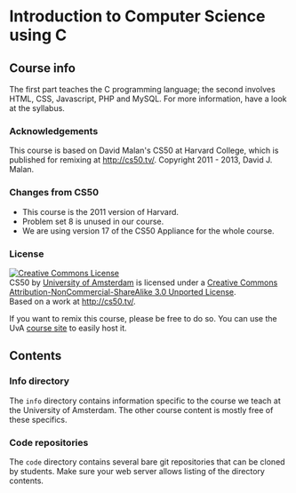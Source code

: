# Introduction to Computer Science using C

## Course info ##

The first part teaches the C programming language; the second involves HTML,
CSS, Javascript, PHP and MySQL. For more information, have a look at the
syllabus.

### Acknowledgements ###

This course is based on David Malan's CS50 at Harvard College, which is
published for remixing at <http://cs50.tv/>. Copyright 2011 - 2013, David J.
Malan.

### Changes from CS50 ###

* This course is the 2011 version of Harvard.
* Problem set 8 is unused in our course.
* We are using version 17 of the CS50 Appliance for the whole course.

### License ###

<a rel="license" href="http://creativecommons.org/licenses/by-nc-sa/3.0/deed.en_US"><img alt="Creative Commons License" style="border-width:0" src="http://i.creativecommons.org/l/by-nc-sa/3.0/88x31.png" /></a><br /><span xmlns:dct="http://purl.org/dc/terms/" property="dct:title">CS50</span> by <a xmlns:cc="http://creativecommons.org/ns#" href="http://c.mprog.nl/" property="cc:attributionName" rel="cc:attributionURL">University of Amsterdam</a> is licensed under a <a rel="license" href="http://creativecommons.org/licenses/by-nc-sa/3.0/deed.en_US">Creative Commons Attribution-NonCommercial-ShareAlike 3.0 Unported License</a>.<br />Based on a work at <a xmlns:dct="http://purl.org/dc/terms/" href="http://cs50.tv/" rel="dct:source">http://cs50.tv/</a>.

If you want to remix this course, please be free to do so. You can use the UvA
[course site](http://github.com/uva/course-site) to easily host it.

## Contents ##

### Info directory ###

The `info` directory contains information specific to the course we teach at
the University of Amsterdam. The other course content is mostly free of these
specifics.

### Code repositories ###

The `code` directory contains several bare git repositories that can be cloned
by students. Make sure your web server allows listing of the directory
contents.
